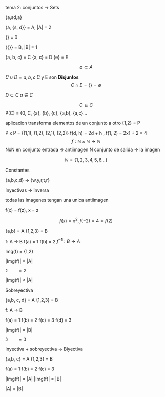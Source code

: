 

tema 2: conjuntos -> Sets

{a,sd,a}

{a, {s, d}} = A, |A| = 2

{} = 0

{{}} = B, |B| = 1

{a, b, c} = C
{a, c} = D
{e} = E

$$\emptyset \subset A$$

$C \cup D = {a, b, c}$
C y E son **Disjuntos**
$$C \cap E = \{\} = \emptyset$$

$D \subset C$
$a \in C$

$$C \subseteq C$$
P(C) = {0, C, {a}, {b}, {c}, {a,b}, {a,c}...



aplicacion transforma elementos de un conjunto a otro
{1,2} = P

P x P = {(1,1), (1,2), (2,1), (2,2)}
f(d, h) = 2d + h , f(1, 2) = 2x1 + 2 = 4
$$
f: \mathbb{N} \times \mathbb{N} \rightarrow \mathbb{N}
$$
NxN en conjunto entrada -> antiimagen
N conjunto de salida -> la imagen


$$\mathbb{N} = \{1,2, 3, 4,5 ,6 ...\} $$

Constantes

{a,b,c,d} -> {w,y,r,t,r}

Inyectivas -> Inversa

todas las imagenes tengan una unica antiimagen

f(x) = f(z), x = z

$$f(x) = x^2, f(-2) = 4 = f(2)$$

{a,b} = A
{1,2,3} = B

f: A -> B
f(a) = 1
f(b) = 2
$f^{-1}: B \rightarrow A$

Img(f) = {1,2}

|Img(f)| = |A|

	2     = 2

|Img(f)| < |A|


Sobreyectiva

{a,b, c, d} = A
{1,2,3} = B

f: A -> B

f(a) = 1
f(b) = 2
f(c) = 3
f(d) = 3

|Img(f)| = |B|

	3     = 3


Inyectiva + sobreyectiva -> Biyectiva

{a,b, c} = A
{1,2,3} = B

f(a) = 1
f(b) = 2
f(c) = 3

|Img(f)| = |A|
|Img(f)| = |B|

|A| = |B|

